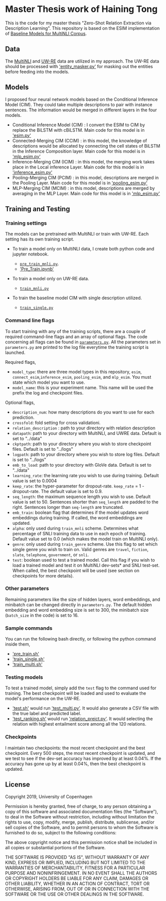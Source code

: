 # Master Thesis work of Haining Tong

This is the code for my master thesis "Zero-Shot Relation Extraction via Description Learning". This repository is based on the ESIM implementation of [Baseline Models for MultiNLI Corpus](https://github.com/nyu-mll/multiNLI).

## Data
The [MultiNLI](https://www.nyu.edu/projects/bowman/multinli/) and [UW-RE](http://nlp.cs.washington.edu/zeroshot/) data are utilized in my approach. The UW-RE data should be processed with ['entity_masker.py'](https://github.com/tonghaining/zero_shot_relation_extraction/blob/master/data_process/mask_entity/entity_masker.py) for masking out the entities before feeding into the models.

## Models
I proposed four neural network models based on the Conditional Inference Model (CIM). They could take multiple descriptions to pair with instance sentences. The information would be merged in different layers in the four models.

- Conditional Inference Model (CIM) : I convert the ESIM to CIM by replace the BiLSTM with cBiLSTM. Main code for this model is in ['esim.py'](https://github.com/tonghaining/zero_shot_relation_extraction/blob/master/python/models/esim.py)
- Connected-Merging CIM (CCIM) : in this model, the knowledge of descriptions would be allocated by connecting the cell states of BiLSTM in the Inference Composition layer. Main code for this model is in ['mlp_esim.py'](https://github.com/tonghaining/zero_shot_relation_extraction/blob/master/python/models/mlp_esim.py)
- Inference-Merging CIM (ICIM) : in this model, the merging work takes place in the Local inference Layer. Main code for this model is in ['inference_esim.py'](https://github.com/tonghaining/zero_shot_relation_extraction/blob/master/python/models/inference_esim.py)
- Pooling-Merging CIM (PCIM) : in this model, descriptions are merged in the Pooling Layer. Main code for this model is in ['pooling_esim.py'](https://github.com/tonghaining/zero_shot_relation_extraction/blob/master/python/models/pooling_esim.py)
- MLP-Merging CIM (MCIM) : in this model, descriptions are merged by averaging in the MLP Layer. Main code for this model is in ['mlp_esim.py'](https://github.com/tonghaining/zero_shot_relation_extraction/blob/master/python/models/mlp_esim.py)

## Training and Testing

### Training settings

The models can be pretrained with MultiNLI or train with UW-RE. Each setting has its own training script.

- To train a model only on MultiNLI data, I create both python code and jupyter notebook.
	- [`pre_train_mnli.py`](https://github.com/tonghaining/zero_shot_relation_extraction/blob/master/python/pre_train_mnli.py). 
	- ['Pre_Train.ipynb'](https://github.com/tonghaining/zero_shot_relation_extraction/blob/master/python/Pre_Train.ipynb)

- To train a model only on UW-RE data.
	- [`train_mnli.py`](https://github.com/tonghaining/zero_shot_relation_extraction/blob/master/python/test_multi.py)

- To train the baseline model CIM with single description utilized.
	- [`train_single.py`](https://github.com/tonghaining/zero_shot_relation_extraction/blob/master/python/train_single.py)

### Command line flags

To start training with any of the training scripts, there are a couple of required command-line flags and an array of optional flags. The code concerning all flags can be found in [`parameters.py`](https://github.com/tonghaining/zero_shot_relation_extraction/blob/master/python/util/parameters.py). All the parameters set in `parameters.py` are printed to the log file everytime the training script is launched.

Required flags,

- `model_type`: there are three model types in this repository, `esim`, `connect_esim`,`inference_esim`, `pooling_esim`, and `mlp_esim`. You must state which model you want to use.
- `model_name`: this is your experiment name. This name will be used the prefix the log and checkpoint files.

Optional flags,

- `description_num`: how many descriptions do you want to use for each prediction.
- `crossfold`: fold setting for cross validationi.
- `relation_description` : path to your directory with relation description
- `datapath`: path to your directory with MultiNLI, and UWRE data. Default is set to "../data"
- `ckptpath`: path to your directory where you wish to store checkpoint files. Default is set to "../logs"
- `logpath`: path to your directory where you wish to store log files. Default is set to "../logs"
- `emb_to_load`: path to your directory with GloVe data. Default is set to "../data"
- `learning_rate`: the learning rate you wish to use during training. Default value is set to 0.0004
- `keep_rate`: the hyper-parameter for dropout-rate. `keep_rate` = 1 - dropout-rate. The default value is set to 0.9.
- `seq_length`: the maximum sequence length you wish to use. Default value is set to 50. Sentences shorter than `seq_length` are padded to the right. Sentences longer than `seq-length` are truncated.
- `emb_train`: boolean flag that determines if the model updates word embeddings during training. If called, the word embeddings are updated.
- `alpha`: only used during `train_mnli` scheme. Determines what percentage of SNLI training data to use in each epoch of training. Default value set to 0.0 (which makes the model train on MultiNLI only).
- `genre`: only used during `train_genre` scheme. Use this flag to set which single genre you wish to train on. Valid genres are `travel`, `fiction`, `slate`, `telephone`, `government`, or `snli`.
- `test`: boolean used to test a trained model. Call this flag if you wish to load a trained model and test it on MultiNLI dev-sets* and SNLI test-set. When called, the best checkpoint will be used (see section on checkpoints for more details).


### Other parameters

Remaining parameters like the size of hidden layers, word embeddings, and minibatch can be changed directly in `parameters.py`. The default hidden embedding and word embedding size is set to 300, the minibatch size (`batch_size` in the code) is set to 16.

### Sample commands
You can run the following bash directly, or following the python command inside them,

- ['pre_train.sh'](https://github.com/tonghaining/zero_shot_relation_extraction/blob/master/python/pre_train.sh)
- ['train_single.sh'](https://github.com/tonghaining/zero_shot_relation_extraction/blob/master/python/train_single.sh)
- ['train_multi.sh'](https://github.com/tonghaining/zero_shot_relation_extraction/blob/master/python/train_multi.sh)

### Testing models
To test a trained model, simply add the `test` flag to the command used for training. The best checkpoint will be loaded and used to evaluate the model's performance on the UW-RE.

- ['test.sh'](https://github.com/tonghaining/zero_shot_relation_extraction/blob/master/python/test.sh) would run ['test_multi.py'](https://github.com/tonghaining/zero_shot_relation_extraction/blob/master/python/test_multi.py). It would also generate a CSV file with the true label and predicted label.
- ['test_ranking.sh'](https://github.com/tonghaining/zero_shot_relation_extraction/blob/master/python/test_ranking.sh) would run ['relation_preict.py'](https://github.com/tonghaining/zero_shot_relation_extraction/blob/master/python/relation_predict.py). It would selecting the relation with highest entailment score among all the 120 relations.

### Checkpoints

I maintain two checkpoints: the most recent checkpoint and the best checkpoint. Every 500 steps, the most recent checkpoint is updated, and we test to see if the dev-set accuracy has improved by at least 0.04%. If the accuracy has gone up by at least 0.04%, then the best checkpoint is updated.

## License

Copyright 2019, University of Copenhagen

Permission is hereby granted, free of charge, to any person obtaining a copy of this software and associated documentation files (the "Software"), to deal in the Software without restriction, including without limitation the rights to use, copy, modify, merge, publish, distribute, sublicense, and/or sell copies of the Software, and to permit persons to whom the Software is furnished to do so, subject to the following conditions:

The above copyright notice and this permission notice shall be included in all copies or substantial portions of the Software.

THE SOFTWARE IS PROVIDED "AS IS", WITHOUT WARRANTY OF ANY KIND, EXPRESS OR IMPLIED, INCLUDING BUT NOT LIMITED TO THE WARRANTIES OF MERCHANTABILITY, FITNESS FOR A PARTICULAR PURPOSE AND NONINFRINGEMENT. IN NO EVENT SHALL THE AUTHORS OR COPYRIGHT HOLDERS BE LIABLE FOR ANY CLAIM, DAMAGES OR OTHER LIABILITY, WHETHER IN AN ACTION OF CONTRACT, TORT OR OTHERWISE, ARISING FROM, OUT OF OR IN CONNECTION WITH THE SOFTWARE OR THE USE OR OTHER DEALINGS IN THE SOFTWARE.

